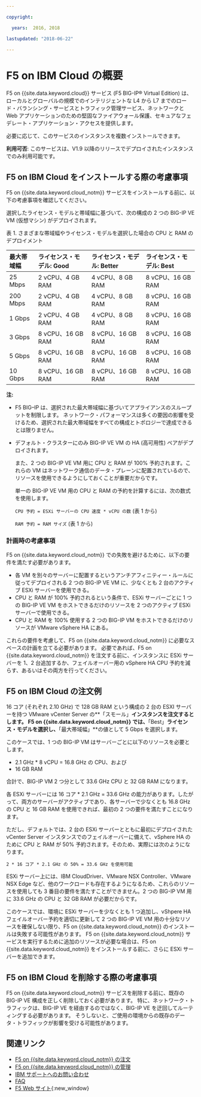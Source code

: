 ```yaml
---

copyright:

  years:  2016, 2018

lastupdated: "2018-06-22"

---
```


# F5 on IBM Cloud の概要

F5 on {{site.data.keyword.cloud}} サービス (F5 BIG-IP® Virtual Edition) は、ローカルとグローバルの規模でのインテリジェントな L4 から L7 までのロード・バランシング・サービスとトラフィック管理サービス、ネットワークと Web アプリケーションのための堅固なファイアウォール保護、セキュアなフェデレート・アプリケーション・アクセスを提供します。

必要に応じて、このサービスのインスタンスを複数インストールできます。

**利用可否**: このサービスは、V1.9 以降のリリースでデプロイされたインスタンスでのみ利用可能です。

## F5 on IBM Cloud をインストールする際の考慮事項

F5 on {{site.data.keyword.cloud_notm}} サービスをインストールする前に、以下の考慮事項を確認してください。

選択したライセンス・モデルと帯域幅に基づいて、次の構成の 2 つの BIG-IP VE VM (仮想マシン) がデプロイされます。

表 1. さまざまな帯域幅やライセンス・モデルを選択した場合の CPU と RAM のデプロイメント

| 最大帯域幅 | ライセンス・モデル: Good | ライセンス・モデル: Better | ライセンス・モデル: Best |
|:------------------|:--------------------|:----------------------|:--------------------|
| 25 Mbps           | 2 vCPU、4 GB RAM    | 4 vCPU、8 GB RAM      | 8 vCPU、16 GB RAM   |
| 200 Mbps          | 2 vCPU、4 GB RAM    | 4 vCPU、8 GB RAM      | 8 vCPU、16 GB RAM   |
| 1 Gbps            | 2 vCPU、4 GB RAM    | 4 vCPU、8 GB RAM      | 8 vCPU、16 GB RAM   |
| 3 Gbps            | 8 vCPU、16 GB RAM   | 8 vCPU、16 GB RAM     | 8 vCPU、16 GB RAM   |
| 5 Gbps            | 8 vCPU、16 GB RAM   | 8 vCPU、16 GB RAM     | 8 vCPU、16 GB RAM   |
| 10 Gbps           | 8 vCPU、16 GB RAM   | 8 vCPU、16 GB RAM     | 8 vCPU、16 GB RAM   |

**注:**

* F5 BIG–IP は、選択された最大帯域幅に基づいてアプライアンスのスループットを制限します。 ネットワーク・パフォーマンスは多くの要因の影響を受けるため、選択された最大帯域幅をすべての構成とトポロジーで達成できるとは限りません。
* デフォルト・クラスターにのみ BIG-IP VE VM の HA (高可用性) ペアがデプロイされます。

  また、2 つの BIG-IP VE VM 用に CPU と RAM が 100% 予約されます。これらの VM はネットワーク通信のデータ・プレーンに配置されているので、リソースを使用できるようにしておくことが重要だからです。

  単一の BIG-IP VE VM 用の CPU と RAM の予約を計算するには、次の数式を使用します。

  `CPU 予約 = ESXi サーバーの CPU 速度 * vCPU の数` (表 1 から)

  `RAM 予約 = RAM サイズ` (表 1 から)

### 計画時の考慮事項
F5 on {{site.data.keyword.cloud_notm}} での失敗を避けるために、以下の要件を満たす必要があります。
* 各 VM を別々のサーバーに配置するというアンチアフィニティー・ルールに従ってデプロイされる 2 つの BIG-IP VE VM に、少なくとも 2 台のアクティブ ESXi サーバーを使用できる。
* CPU と RAM が 100% 予約されるという条件で、ESXi サーバーごとに 1 つの BIG-IP VE VM をホストできるだけのリソースを 2 つのアクティブ ESXi サーバーで使用できる。
* CPU と RAM を 100% 使用する 2 つの BIG-IP VM をホストできるだけのリソースが VMware vSphere HA にある。

これらの要件を考慮して、F5 on {{site.data.keyword.cloud_notm}} に必要なスペースの計画を立てる必要があります。 必要であれば、F5 on {{site.data.keyword.cloud_notm}} を注文する前に、インスタンスに ESXi サーバーを 1、2 台追加するか、フェイルオーバー用の vSphere HA CPU 予約を減らす、あるいはその両方を行ってください。

## F5 on IBM Cloud の注文例

16 コア (それぞれ 2.10 GHz) で 128 GB RAM という構成の 2 台の ESXI サーバーを持つ VMware vCenter Server の**「スモール」**インスタンスを注文するとします。 F5 on {{site.data.keyword.cloud_notm}} では、**「Best」**ライセンス・モデルを選択し、**「最大帯域幅」**の値として 5 Gbps を選択します。

このケースでは、1 つの BIG-IP VM はサーバーごとに以下のリソースを必要とします。
* 2.1 GHz * 8 vCPU = 16.8 GHz の CPU、および
* 16 GB RAM

合計で、BIG-IP VM 2 つ分として 33.6 GHz CPU と 32 GB RAM になります。

各 ESXi サーバーには 16 コア * 2.1 GHz = 33.6 GHz の能力があります。したがって、両方のサーバーがアクティブであり、各サーバーで少なくとも 16.8 GHz の CPU と 16 GB RAM を使用できれば、最初の 2 つの要件を満たすことになります。

ただし、デフォルトでは、2 台の ESXi サーバーとともに最初にデプロイされた vCenter Server インスタンスでのフェイルオーバーに備えて、vSphere HA のために CPU と RAM が 50% 予約されます。そのため、実際には次のようになります。

`2 * 16 コア * 2.1 GHz の 50% = 33.6 GHz を使用可能`

ESXi サーバー上には、IBM CloudDriver、VMware NSX Controller、VMware NSX Edge など、他のワークロードも存在するようになるため、これらのリソースを使用しても 3 番目の要件を満たすことができません。2 つの BIG-IP VM 用に 33.6 GHz の CPU と 32 GB RAM が必要だからです。

このケースでは、環境に ESXi サーバーを少なくとも 1 つ追加し、vShpere HA フェイルオーバー予約を適切に更新して 2 つの BIG-IP VE VM 用の十分なリソースを確保しない限り、F5 on {{site.data.keyword.cloud_notm}} のインストールは失敗する可能性があります。 F5 on {{site.data.keyword.cloud_notm}} サービスを実行するために追加のリソースが必要な場合は、F5 on {{site.data.keyword.cloud_notm}} をインストールする前に、さらに ESXi サーバーを追加できます。

## F5 on IBM Cloud を削除する際の考慮事項

F5 on {{site.data.keyword.cloud_notm}} サービスを削除する前に、既存の BIG-IP VE 構成を正しく削除しておく必要があります。 特に、ネットワーク・トラフィックは、BIG-IP VE を経由するのではなく、BIG-IP VE を迂回してルーティングする必要があります。 そうしないと、ご使用の環境からの既存のデータ・トラフィックが影響を受ける可能性があります。

## 関連リンク

* [F5 on {{site.data.keyword.cloud_notm}} の注文](f5_ordering.html)
* [F5 on {{site.data.keyword.cloud_notm}} の管理](managing_f5.html)
* [IBM サポートへのお問い合わせ](../vmonic/trbl_support.html)
* [FAQ](../vmonic/faq.html)
* [F5 Web サイト](https://f5.com/){:new_window}
